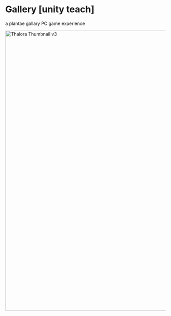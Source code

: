 # Gallery [unity teach]
a plantae gallary PC game experience


<img width="1919" height="881" alt="Thalora Thumbnail v3" src="https://github.com/user-attachments/assets/0dd62f4c-0769-455d-899c-77176c857e82" />
